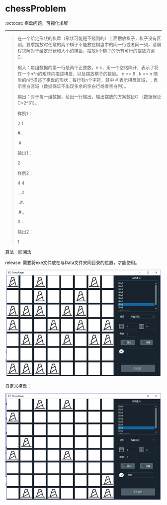 # chessProblem
:octocat:  棋盘问题，可视化求解

---

> 在一个给定形状的棋盘（形状可能是不规则的）上面摆放棋子，棋子没有区别。要求摆放时任意的两个棋子不能放在棋盘中的同一行或者同一列，请编程求解对于给定形状和大小的棋盘，摆放k个棋子的所有可行的摆放方案C。
>
> 输入：每组数据的第一行是两个正整数，n k，用一个空格隔开，表示了将在一个n*n的矩阵内描述棋盘，以及摆放棋子的数目。 n <= 8 , k <= n 随后的n行描述了棋盘的形状：每行有n个字符，其中 # 表示棋盘区域， . 表示空白区域（数据保证不出现多余的空白行或者空白列）。
>
> 输出：对于每一组数据，给出一行输出，输出摆放的方案数目C （数据保证C<2^31）。
>
>  
>
> 样例1：
>
> 2 1
>
> \#.
>
> .#
>
> 输出1：
>
> 2
>
> 样例2：
>
> 4 4
>
> ...#
>
> ..#.
>
> .#..
>
> \#...
>
> 输出2：
>
> 1

算法：回溯法

release: 需要将exe文件放在与Data文件夹同目录的位置，才能使用。

![1547191233964](1547191233964.png)

自定义棋盘：

![1547191265969](1547191265969.png)